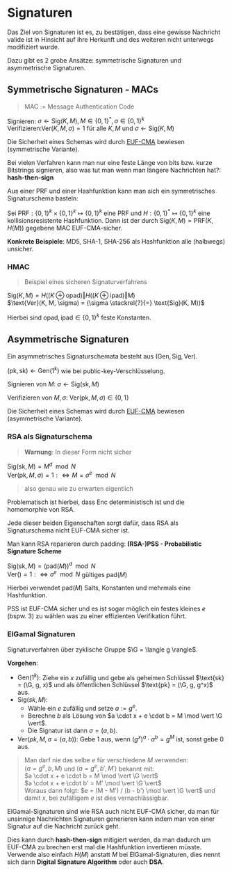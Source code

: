 # Signaturen

Das Ziel von Signaturen ist es, zu bestätigen, dass eine gewisse Nachricht valide ist in Hinsicht auf ihre Herkunft und des weiteren nicht unterwegs modifiziert wurde.

Dazu gibt es 2 grobe Ansätze: symmetrische Signaturen und asymmetrische Signaturen.


## Symmetrische Signaturen - MACs

> MAC := Message Authentication Code

Signieren: $\sigma \leftarrow \text{Sig}(K, M), M \in {\lbrace 0, 1 \rbrace}^{*}, \sigma \in {\lbrace 0, 1 \rbrace}^{k}$<br />
Verifizieren:$\text{Ver}(K, M, \sigma) = 1$ für alle $K, M$ und $\sigma \leftarrow \text{Sig}(K, M)$

Die Sicherheit eines Schemas wird durch [EUF-CMA](/sicherheit/euf-cma) bewiesen (symmetrische Variante).

Bei vielen Verfahren kann man nur eine feste Länge von bits bzw. kurze Bitstrings signieren, also was tut man wenn man längere Nachrichten hat?: **hash-then-sign**

Aus einer PRF und einer Hashfunktion kann man sich ein symmetrisches Signaturschema basteln:

Sei $\text{PRF}: {\lbrace 0, 1 \rbrace}^{k} \times {\lbrace 0, 1 \rbrace}^{k} \mapsto {\lbrace 0, 1 \rbrace}^{k}$ eine PRF und $H: {\lbrace 0, 1 \rbrace}^{*} \mapsto {\lbrace 0, 1 \rbrace}^{k}$ eine kollisionsresistente Hashfunktion.
Dann ist der durch $\text{Sig}(K, M) = \text{PRF}(K, H(M))$ gegebene MAC EUF-CMA-sicher.

**Konkrete Beispiele**: MD5, SHA-1, SHA-256 als Hashfunktion alle (halbwegs) unsicher.

### HMAC

> Beispiel eines sicheren Signaturverfahrens

$\text{Sig}(K, M) = H((K \oplus \text{opad}) \Vert H((K \oplus \text{ipad}) \Vert M )$<br />
$\text{Ver}(K, M, \sigma) = (\sigma \stackrel{?}{=} \text{Sig}(K, M))$

Hierbei sind $\text{opad}, \text{ipad} \in {\lbrace 0, 1 \rbrace}^k$ feste Konstanten.


## Asymmetrische Signaturen

Ein asymmetrisches Signaturschemata besteht aus $(\text{Gen}, \text{Sig}, \text{Ver})$.

$(\text{pk}, \text{sk}) \leftarrow \text{Gen}(1^k)$ wie bei public-key-Verschlüsselung.

Signieren von $M$: $\sigma \leftarrow \text{Sig}(\text{sk}, M)$

Verifizieren von $M, \sigma$: $\text{Ver}(\text{pk}, M, \sigma) \in \lbrace 0, 1 \rbrace$

Die Sicherheit eines Schemas wird durch [EUF-CMA](/sicherheit/euf-cma) bewiesen (asymmetrische Variante).

### RSA als Signaturschema

> **Warnung**: In dieser Form nicht sicher

$\text{Sig}(\text{sk}, M) = M^d \mod N$<br />
$\text{Ver}(\text{pk}, M, \sigma) = 1 :\iff M = \sigma^e \mod N$

> also genau wie zu erwarten eigentlich

Problematisch ist hierbei, dass $\text{Enc}$ deterministisch ist und die homomorphie von RSA.

Jede dieser beiden Eigenschaften sorgt dafür, dass RSA als Signaturschema nicht EUF-CMA sicher ist.

Man kann RSA reparieren durch padding: **(RSA-)PSS - Probabilistic Signature Scheme**

$\text{Sig}(\text{sk}, M) = (\text{pad}(M))^d \mod N$<br />
$\text{Ver}() = 1 :\iff \sigma^e \mod N$ gültiges $\text{pad}(M)$

Hierbei verwendet $\text{pad}(M)$ Salts, Konstanten und mehrmals eine Hashfunktion.

PSS ist EUF-CMA sicher und es ist sogar möglich ein festes kleines $e$ (bspw. 3) zu wählen was zu einer effizienten Verifikation führt.


### ElGamal Signaturen

Signaturverfahren über zyklische Gruppe $\G = \langle g \rangle$.

**Vorgehen**:
- $\text{Gen}(1^k)$: Ziehe ein $x$ zufällig und gebe als geheimen Schlüssel $\text{sk} = (\G, g, x)$ und als öffentlichen Schlüssel $\text{pk} = (\G, g, g^x)$ aus.
- $\text{Sig}(sk, M)$:
  - Wähle ein $e$ zufällig und setze $a := g^e$.
  - Berechne $b$ als Lösung von $a \cdot x + e \cdot b = M \mod \vert \G \vert$.
  - Die Signatur ist dann $\sigma = (a, b)$.
- $\text{Ver}(pk, M, \sigma = (a, b))$: Gebe 1 aus, wenn $(g^x)^a \cdot a^b = g^M$ ist, sonst gebe 0 aus.

> Man darf nie das selbe $e$ für verschiedene $M$ verwenden:<br />
> $(a = g^e, b, M)$ und $(a = g^{e}, b', M')$ bekannt mit:<br />
> $a \cdot x + e \cdot b  = M  \mod \vert \G \vert$<br />
> $a \cdot x + e \cdot b' = M' \mod \vert \G \vert$<br />
> Woraus dann folgt: $e = (M - M') / (b - b') \mod \vert \G \vert$ und damit $x$, bei zufälligem $e$ ist dies vernachlässigbar.

ElGamal-Signaturen sind wie RSA auch nicht EUF-CMA sicher, da man für unsinnige Nachrichten Signaturen generieren kann indem man von einer Signatur auf die Nachricht zurück geht.

Dies kann durch **hash-then-sign** mitigiert werden, da man dadurch um EUF-CMA zu brechen erst mal die Hashfunktion invertieren müsste.
Verwende also einfach $H(M)$ anstatt $M$ bei ElGamal-Signaturen, dies nennt sich dann **Digital Signature Algorithm** oder auch **DSA**.

